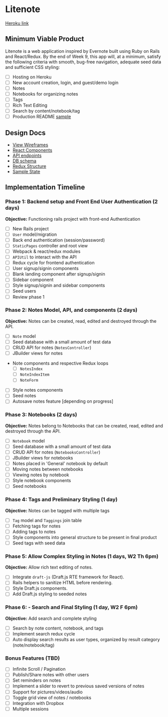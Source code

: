 # Litenote

[Heroku link][heroku]

[heroku]: http://www.herokuapp.com

## Minimum Viable Product

Litenote is a web application inspired by Evernote built using Ruby on Rails and React/Redux.  By the end of Week 9, this app will, at a minimum, satisfy the following criteria with smooth, bug-free navigation, adequate seed data and sufficient CSS styling:

- [ ] Hosting on Heroku
- [ ] New account creation, login, and guest/demo login
- [ ] Notes
- [ ] Notebooks for organizing notes
- [ ] Tags
- [ ] Rich Text Editing
- [ ] Search by content/notebook/tag
- [ ] Production README [sample](docs/production_readme.md)

## Design Docs
* [View Wireframes][wireframes]
* [React Components][components]
* [API endpoints][api-endpoints]
* [DB schema][schema]
* [Redux Structure][redux-structure]
* [Sample State][sample-state]

[wireframes]: docs/wireframes
[components]: docs/component-heirarchy.md
[redux-structure]: docs/redux-structure.md
[sample-state]: docs/sample-state.md
[api-endpoints]: docs/api-endpoints.md
[schema]: docs/schema.md

## Implementation Timeline

### Phase 1: Backend setup and Front End User Authentication (2 days)

**Objective:** Functioning rails project with front-end Authentication

- [ ] New Rails project
- [ ] `User` model/migration
- [ ] Back end authentication (session/password)
- [ ] `StaticPages` controller and root view
- [ ] Webpack & react/redux modules
- [ ] `APIUtil` to interact with the API
- [ ] Redux cycle for frontend authentication
- [ ] User signup/signin components
- [ ] Blank landing component after signup/signin
- [ ] Sidebar component
- [ ] Style signup/signin and sidebar components
- [ ] Seed users
- [ ] Review phase 1

### Phase 2: Notes Model, API, and components (2 days)

**Objective:** Notes can be created, read, edited and destroyed through
the API.

- [ ] `Note` model
- [ ] Seed database with a small amount of test data
- [ ] CRUD API for notes (`NotesController`)
- [ ] JBuilder views for notes
- Note components and respective Redux loops
  - [ ] `NotesIndex`
  - [ ] `NoteIndexItem`
  - [ ] `NoteForm`
- [ ] Style notes components
- [ ] Seed notes
- [ ] Autosave notes feature [depending on progress]

### Phase 3: Notebooks (2 days)

**Objective:** Notes belong to Notebooks that can be created, read, edited and destroyed through the API.

- [ ] `Notebook` model
- [ ] Seed database with a small amount of test data
- [ ] CRUD API for notes (`NotebooksController`)
- [ ] JBuilder views for notebooks
- [ ] Notes placed in 'General' notebook by default
- [ ] Moving notes between notebooks
- [ ] Viewing notes by notebook
- [ ] Style notebook components
- [ ] Seed notebooks

### Phase 4: Tags and Preliminary Styling (1 day)

**Objective:** Notes can be tagged with multiple tags

- [ ] `Tag` model and `Taggings` join table
- [ ] Fetching tags for notes
- [ ] Adding tags to notes
- [ ] Style components into general structure to be present in final product
- [ ] Seed tags with seed data

### Phase 5: Allow Complex Styling in Notes (1 days, W2 Th 6pm)

**Objective:** Allow rich text editing of notes.

- [ ] Integrate `draft-js` (Draft.js RTE framework for React).
- [ ] Rails helpers to sanitize HTML before rendering.
- [ ] Style Draft.js components.
- [ ] Add Draft.js styling to seeded notes

### Phase 6: - Search and Final Styling (1 day, W2 F 6pm)

**Objective:** Add search and complete styling

- [ ] Search by note content, notebook, and tags
- [ ] Implement search redux cycle
- [ ] Auto display search results as user types, organized by result category (note/notebook/tag)

### Bonus Features (TBD)
- [ ] Infinite Scroll / Pagination
- [ ] Publish/Share notes with other users
- [ ] Set reminders on notes
- [ ] Implement a slider to revert to previous saved versions of notes
- [ ] Support for pictures/videos/audio
- [ ] Toggle grid view of notes / notebooks
- [ ] Integration with Dropbox
- [ ] Multiple sessions
